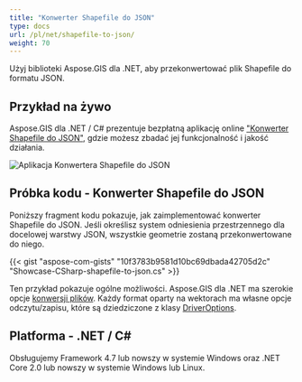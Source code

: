 ```yaml
---
title: "Konwerter Shapefile do JSON"
type: docs
url: /pl/net/shapefile-to-json/
weight: 70
---
```


Użyj biblioteki Aspose.GIS dla .NET, aby przekonwertować plik Shapefile do formatu JSON.

## **Przykład na żywo**

Aspose.GIS dla .NET / C# prezentuje bezpłatną aplikację online ["Konwerter Shapefile do JSON"](https://products.aspose.app/gis/conversion/shapefile-to-json), gdzie możesz zbadać jej funkcjonalność i jakość działania.

![Aplikacja Konwertera Shapefile do JSON](conversion.png)

## **Próbka kodu - Konwerter Shapefile do JSON**

Poniższy fragment kodu pokazuje, jak zaimplementować konwerter Shapefile do JSON. Jeśli określisz system odniesienia przestrzennego dla docelowej warstwy JSON, wszystkie geometrie zostaną przekonwertowane do niego. 

{{< gist "aspose-com-gists" "10f3783b9581d10bc69dbada42705d2c" "Showcase-CSharp-shapefile-to-json.cs" >}}

Ten przykład pokazuje ogólne możliwości. Aspose.GIS dla .NET ma szerokie opcje [konwersji plików](https://docs.aspose.com/gis/net/vector-layers/). Każdy format oparty na wektorach ma własne opcje odczytu/zapisu, które są dziedziczone z klasy [DriverOptions](https://reference.aspose.com/gis/net/aspose.gis/driveroptions).

## **Platforma - .NET / C#**

Obsługujemy Framework 4.7 lub nowszy w systemie Windows oraz .NET Core 2.0 lub nowszy w systemie Windows lub Linux.
